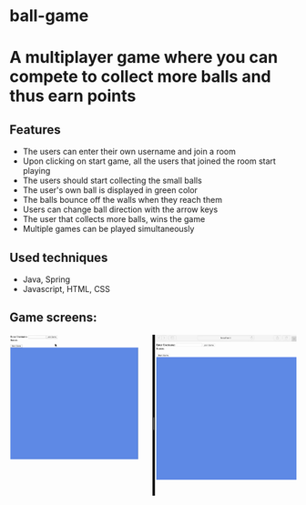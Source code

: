 # ball-game 
# A multiplayer game where you can compete to collect more balls and thus earn points

## Features
- The users can enter their own username and join a room
- Upon clicking on start game, all the users that joined the room start playing
- The users should start collecting the small balls
- The user's own ball is displayed in green color
- The balls bounce off the walls when they reach them 
- Users can change ball direction with the arrow keys
- The user that collects more balls, wins the game
- Multiple games can be played simultaneously

## Used techniques
- Java, Spring
- Javascript, HTML, CSS

## Game screens:

![](newGif.gif)
